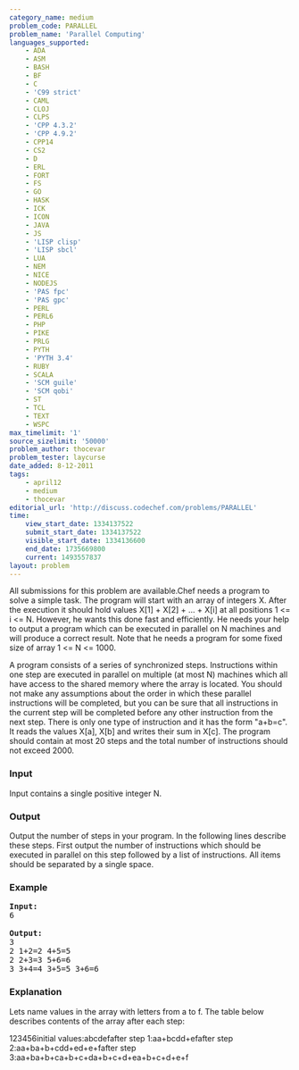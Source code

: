 ```yaml
---
category_name: medium
problem_code: PARALLEL
problem_name: 'Parallel Computing'
languages_supported:
    - ADA
    - ASM
    - BASH
    - BF
    - C
    - 'C99 strict'
    - CAML
    - CLOJ
    - CLPS
    - 'CPP 4.3.2'
    - 'CPP 4.9.2'
    - CPP14
    - CS2
    - D
    - ERL
    - FORT
    - FS
    - GO
    - HASK
    - ICK
    - ICON
    - JAVA
    - JS
    - 'LISP clisp'
    - 'LISP sbcl'
    - LUA
    - NEM
    - NICE
    - NODEJS
    - 'PAS fpc'
    - 'PAS gpc'
    - PERL
    - PERL6
    - PHP
    - PIKE
    - PRLG
    - PYTH
    - 'PYTH 3.4'
    - RUBY
    - SCALA
    - 'SCM guile'
    - 'SCM qobi'
    - ST
    - TCL
    - TEXT
    - WSPC
max_timelimit: '1'
source_sizelimit: '50000'
problem_author: thocevar
problem_tester: laycurse
date_added: 8-12-2011
tags:
    - april12
    - medium
    - thocevar
editorial_url: 'http://discuss.codechef.com/problems/PARALLEL'
time:
    view_start_date: 1334137522
    submit_start_date: 1334137522
    visible_start_date: 1334136600
    end_date: 1735669800
    current: 1493557837
layout: problem
---
```

All submissions for this problem are available.Chef needs a program to solve a simple task. The program will start with an array of integers X. After the execution it should hold values X\[1\] + X\[2\] + ... + X\[i\] at all positions 1 <= i <= N. However, he wants this done fast and efficiently. He needs your help to output a program which can be executed in parallel on N machines and will produce a correct result. Note that he needs a program for some fixed size of array 1 <= N <= 1000.

A program consists of a series of synchronized steps. Instructions within one step are executed in parallel on multiple (at most N) machines which all have access to the shared memory where the array is located. You should not make any assumptions about the order in which these parallel instructions will be completed, but you can be sure that all instructions in the current step will be completed before any other instruction from the next step. There is only one type of instruction and it has the form "a+b=c". It reads the values X\[a\], X\[b\] and writes their sum in X\[c\]. The program should contain at most 20 steps and the total number of instructions should not exceed 2000.

### Input

Input contains a single positive integer N.

### Output

Output the number of steps in your program. In the following lines describe these steps. First output the number of instructions which should be executed in parallel on this step followed by a list of instructions. All items should be separated by a single space.

### Example

<pre>
<b>Input:</b>
6

<b>Output:</b>
3
2 1+2=2 4+5=5
2 2+3=3 5+6=6
3 3+4=4 3+5=5 3+6=6
</pre>
### Explanation

Lets name values in the array with letters from a to f. The table below describes contents of the array after each step:

 123456initial values:abcdefafter step 1:aa+bcdd+efafter step 2:aa+ba+b+cdd+ed+e+fafter step 3:aa+ba+b+ca+b+c+da+b+c+d+ea+b+c+d+e+f
